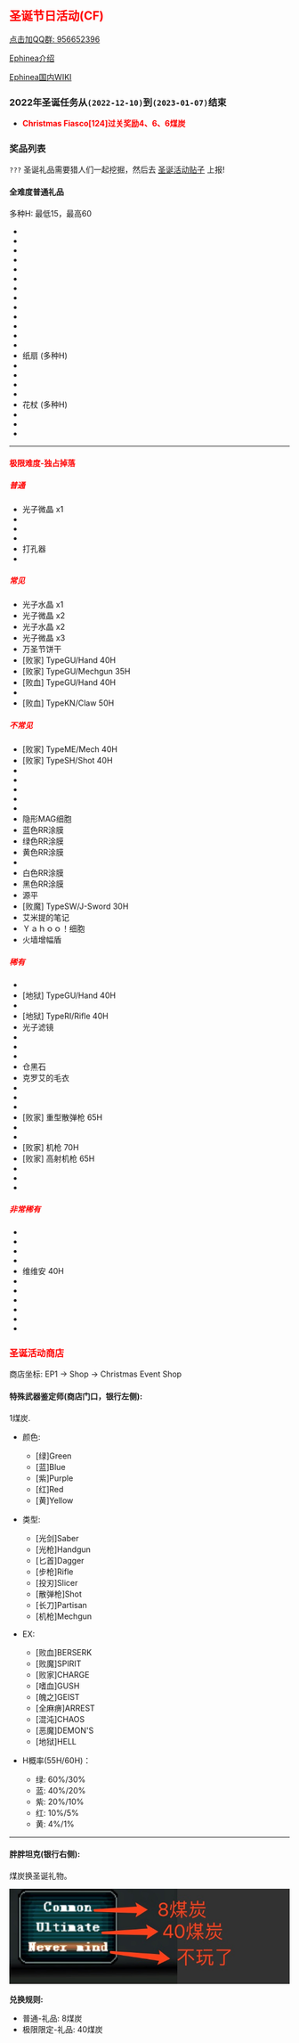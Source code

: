 ## <span style="color:red">圣诞节日活动(CF)</span>

<div>
    <a target="_blank"
       href="//shang.qq.com/wpa/qunwpa?idkey=95996b984b761d905d2d05e0ce765fa9ff720cfa9e6dbcde50fd179cd8867808">点击加QQ群: 956652396</a>
</div>

[Ephinea介绍](https://ephinea4haven.github.io/ephinea.html)

[Ephinea国内WIKI](https://ephinea4haven.github.io)

### 2022年圣诞任务从`(2022-12-10)`到`(2023-01-07)`结束

- <span style="font-weight: bolder;color:red">Christmas Fiasco[124]过关奖励4、6、6煤炭</span>


### 奖品列表
 `???` 圣诞礼品需要猎人们一起挖掘，然后去 [圣诞活动贴子](https://www.pioneer2.net/community/threads/ephinea-christmas-2022-event-thread.24852) 上报!
 
#### 全难度普通礼品
 多种H: 最低15，最高60

* 
* 
*  
*  
* 
* 
* 
* 
* 
* 
* 
* 
* 
* 纸扇 (多种H)
* 
* 
* 
* 
* 花杖 (多种H)
* 
* 
* 

--- 

#### <span style="color:red">极限难度-独占掉落</span>

##### <span style="color:red">普通</span>

* 光子微晶 x1
* 
* 
* 
* 打孔器
* 

##### <span style="color:red">常见</span>

* 光子水晶 x1
* 光子微晶 x2
* 光子水晶 x2
* 光子微晶 x3
* 万圣节饼干
* [败家] TypeGU/Hand 40H
* [败家] TypeGU/Mechgun 35H
* [败血] TypeGU/Hand 40H
* 
* [败血] TypeKN/Claw 50H

##### <span style="color:red">不常见</span>

* [败家] TypeME/Mech 40H
* [败家] TypeSH/Shot 40H
* 
* 
* 
* 
* 
* 隐形MAG细胞
* 蓝色RR涂膜
* 绿色RR涂膜
* 黄色RR涂膜
* 
* 白色RR涂膜
* 黑色RR涂膜
* 源平
* [败魔] TypeSW/J-Sword 30H
* 艾米提的笔记
* Ｙａｈｏｏ！细胞
* 火墙增幅盾

##### <span style="color:red">稀有</span> 

* 
* [地狱] TypeGU/Hand 40H
* 
* [地狱] TypeRI/Rifle 40H
* 光子滤镜
* 
* 
* 
* 仓黑石
* 克罗艾的毛衣
* 
* 
* 
* [败家] 重型散弹枪 65H
* 
* 
* [败家] 机枪 70H
* [败家] 高射机枪 65H
* 
*
* 

##### <span style="color:red">非常稀有</span>

* 
* 
* 
* 
* 维维安 40H
* 
* 
* 
* 
* 
* 

### <span style="color:red">圣诞活动商店</span>
   商店坐标: EP1 -> Shop -> Christmas Event Shop

#### 特殊武器鉴定师(商店门口，银行左侧):

   1煤炭.

- 颜色: 
  - [绿]Green
  - [蓝]Blue
  - [紫]Purple
  - [红]Red
  - [黄]Yellow
- 类型: 
  - [光剑]Saber
  - [光枪]Handgun
  - [匕首]Dagger
  - [步枪]Rifle
  - [投刃]Slicer
  - [散弹枪]Shot
  - [长刀]Partisan
  - [机枪]Mechgun
- EX:
  - [败血]BERSERK
  - [败魔]SPIRIT
  - [败家]CHARGE
  - [嗜血]GUSH
  - [魄之]GEIST
  - [全麻痹]ARREST
  - [混沌]CHAOS
  - [恶魔]DEMON'S
  - [地狱]HELL

- H概率(55H/60H)：

   - 绿: 60%/30%
   - 蓝: 40%/20%
   - 紫: 20%/10%
   - 红: 10%/5%
   - 黄: 4%/1%

--- 

#### 胖胖坦克(银行右侧):

   煤炭换圣诞礼物。
   
   ![煤炭兑换菜单](../static/img/coalexchange.png)

**兑换规则:**

- 普通-礼品: 8煤炭
- 极限限定-礼品: 40煤炭

